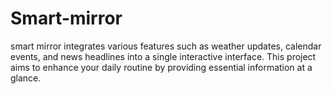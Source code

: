 # Smart-mirror
smart mirror integrates various features such as weather updates, calendar events, and news headlines into a single interactive interface. This project aims to enhance your daily routine by providing essential information at a glance.
